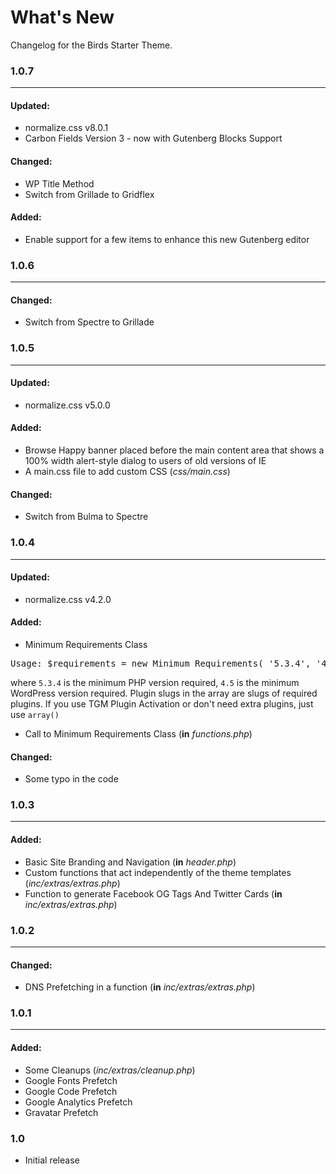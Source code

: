 # What's New
Changelog for the Birds Starter Theme.

### 1.0.7
<hr />

#### Updated:
- normalize.css v8.0.1
- Carbon Fields Version 3 - now with Gutenberg Blocks Support

#### Changed:
- WP Title Method
- Switch from Grillade to Gridflex

#### Added:
- Enable support for a few items to enhance this new Gutenberg editor

### 1.0.6
<hr />

#### Changed:
- Switch from Spectre to Grillade

### 1.0.5
<hr />

#### Updated:
- normalize.css v5.0.0

#### Added:
- Browse Happy banner placed before the main content area that shows a 100% width alert-style dialog to users of old versions of IE
- A main.css file to add custom CSS (*css/main.css*)

#### Changed:
- Switch from Bulma to Spectre

### 1.0.4
<hr />

#### Updated:
- normalize.css v4.2.0

#### Added:
- Minimum Requirements Class
<pre>Usage: $requirements = new Minimum_Requirements( '5.3.4', '4.5', 'YOUR THEME NAME', array( 'plugin-a', 'plugin-b' ) );</pre>where <code>5.3.4</code> is the minimum PHP version required, <code>4.5</code> is the minimum WordPress version required. Plugin slugs in the array are slugs of required plugins. If you use TGM Plugin Activation or don't need extra plugins, just use <code>array()</code>
- Call to Minimum Requirements Class (**in** *functions.php*)

#### Changed:
- Some typo in the code

### 1.0.3
<hr />

#### Added:
- Basic Site Branding and Navigation (**in** *header.php*)
- Custom functions that act independently of the theme templates (*inc/extras/extras.php*)
- Function to generate Facebook OG Tags And Twitter Cards (**in** *inc/extras/extras.php*)

### 1.0.2
<hr />

#### Changed:
- DNS Prefetching in a function (**in** *inc/extras/extras.php*)

### 1.0.1
<hr />

#### Added:
- Some Cleanups (*inc/extras/cleanup.php*)
- Google Fonts Prefetch
- Google Code Prefetch
- Google Analytics Prefetch
- Gravatar Prefetch

### 1.0

- Initial release
